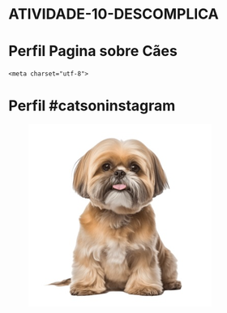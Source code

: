 # ATIVIDADE-10-DESCOMPLICA
<!DOCTYPE html>

<html lang=“pt-br”>

<head>
<h1>Perfil Pagina sobre Cães </h1>

    <meta charset="utf-8">

</head>

<body>

<h1>Perfil #catsoninstagram</h1>
<figure>
<img src=images/nome_da_sua_imagem.jpg />


</body>

</html>
